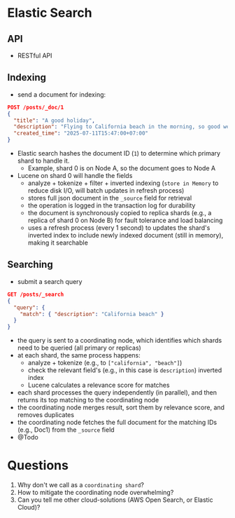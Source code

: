 # Elastic Search

## API
- RESTful API

## Indexing
- send a document for indexing:
```json
POST /posts/_doc/1
{
  "title": "A good holiday",
  "description": "Flying to California beach in the morning, so good weather, feel relaxed with our family",
  "created_time": "2025-07-11T15:47:00+07:00"
}
```
- Elastic search hashes the document ID (`1`) to determine which primary shard to handle it.
  - Example, shard 0 is on Node A, so the document goes to Node A
- Lucene on shard 0 will handle the fields
  - analyze + tokenize + filter + inverted indexing (`store in Memory` to reduce disk I/O, will batch updates in refresh process)
  - stores full json document in the `_source` field for retrieval
  - the operation is logged in the transaction log for durability
  - the document is synchronously copied to replica shards (e.g., a replica of shard 0 on Node B) for fault tolerance and load balancing
  - uses a refresh process (every 1 second) to updates the shard's inverted index to include newly indexed document (still in memory), making it searchable
  


## Searching
- submit a search query
```json
GET /posts/_search
{
  "query": {
    "match": { "description": "California beach" }
  }
}
```
- the query is sent to a coordinating node, which identifies which shards need to be queried (all primary or replicas)
- at each shard, the same process happens:
  - analyze + tokenize (e.g., to `["california", "beach"]`)
  - check the relevant field's (e.g., in this case is `description`) inverted index
  - Lucene calculates a relevance score for matches
- each shard processes the query independently (in parallel), and then returns its top matching to the coordinating node
- the coordinating node merges result, sort them by relevance score, and removes duplicates
- the coordinating node fetches the full document for the matching IDs (e.g., Doc1) from the `_source` field
- @Todo

# Questions
1. Why don't we call as a `coordinating shard`?
2. How to mitigate the coordinating node overwhelming?
3. Can you tell me other cloud-solutions (AWS Open Search, or Elastic Cloud)?
